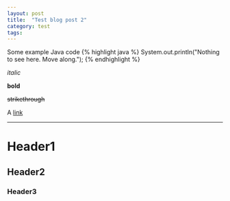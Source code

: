 ```yaml
---
layout: post
title:  "Test blog post 2"
category: test
tags:
---
```

Some example Java code
{% highlight java %}
System.out.println("Nothing to see here. Move along.");
{% endhighlight %}

*italic*

**bold**

~~strikethrough~~

A [link][google]

******

# Header1

## Header2

### Header3

[google]: http://google.com
